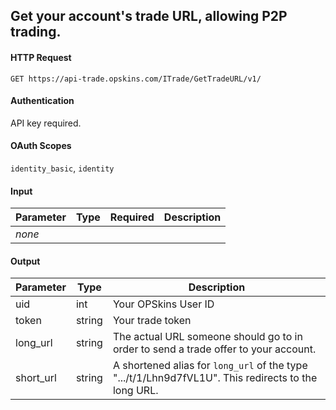 ## Get your account's trade URL, allowing P2P trading.

#### HTTP Request

`GET https://api-trade.opskins.com/ITrade/GetTradeURL/v1/`

#### Authentication

API key required.

#### OAuth Scopes
 `identity_basic`, `identity`

#### Input

Parameter | Type | Required   | Description
--------- | -----| :--------: | -----------
_none_ | | | 
    
#### Output

Parameter | Type | Description
--------- | -----| -------- 
uid       | int    | Your OPSkins User ID
token     | string | Your trade token
long_url  | string | The actual URL someone should go to in order to send a trade offer to your account.
short_url | string | A shortened alias for `long_url` of the type ".../t/1/Lhn9d7fVL1U". This redirects to the long URL. 



